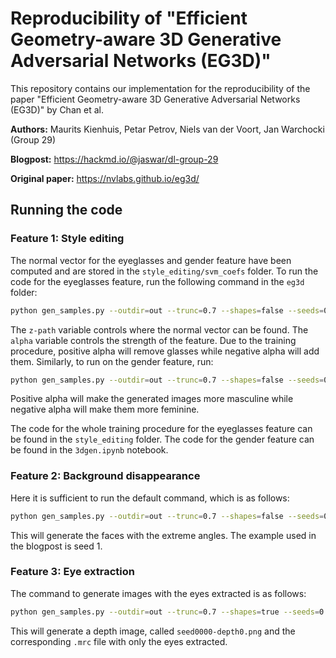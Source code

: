 # Reproducibility of "Efficient Geometry-aware 3D Generative Adversarial Networks (EG3D)"

This repository contains our implementation for the reproducibility of the paper "Efficient Geometry-aware 3D Generative Adversarial Networks (EG3D)" by Chan et al. 

**Authors:** Maurits Kienhuis, Petar Petrov, Niels van der Voort, Jan Warchocki (Group 29)

**Blogpost:** https://hackmd.io/@jaswar/dl-group-29

**Original paper:** https://nvlabs.github.io/eg3d/

## Running the code 

### Feature 1: Style editing

The normal vector for the eyeglasses and gender feature have been computed and are stored in the `style_editing/svm_coefs` folder.
To run the code for the eyeglasses feature, run the following command in the `eg3d` folder:

```bash
python gen_samples.py --outdir=out --trunc=0.7 --shapes=false --seeds=0-5 --network=networks/ffhq512-128.pkl --z-path=../style_editing/svm_coefs/coef.npy --alpha=1.0
```

The `z-path` variable controls where the normal vector can be found. The `alpha` variable controls the strength of the feature. 
Due to the training procedure, positive alpha will remove glasses while negative alpha will add them. Similarly, to run on
the gender feature, run:

```bash
python gen_samples.py --outdir=out --trunc=0.7 --shapes=false --seeds=0-5 --network=networks/ffhq512-128.pkl --z-path=../style_editing/svm_coefs/gender_coef.pt --alpha=1.0
```

Positive alpha will make the generated images more masculine while negative alpha will make them more feminine.

The code for the whole training procedure for the eyeglasses feature can be found in the `style_editing` folder. The 
code for the gender feature can be found in the `3dgen.ipynb` notebook.

### Feature 2: Background disappearance

Here it is sufficient to run the default command, which is as follows:

```bash
python gen_samples.py --outdir=out --trunc=0.7 --shapes=false --seeds=0-5 --network=networks/ffhq512-128.pkl
```

This will generate the faces with the extreme angles. The example used in the blogpost is seed 1.

### Feature 3: Eye extraction

The command to generate images with the eyes extracted is as follows:

```bash
python gen_samples.py --outdir=out --trunc=0.7 --shapes=true --seeds=0 --network=networks/ffhq512-128.pkl --eyes=true
```

This will generate a depth image, called `seed0000-depth0.png` and the corresponding `.mrc` file with only the eyes extracted.


